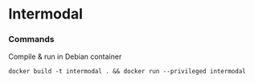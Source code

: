 # Intermodal

### Commands
Compile & run in Debian container
```
docker build -t intermodal . && docker run --privileged intermodal
```
